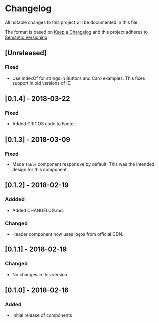 # Changelog

All notable changes to this project will be documented in this file.

The format is based on [Keep a Changelog](https://keepachangelog.com/en/1.0.0/)
and this project adheres to [Semantic Versioning](https://semver.org/spec/v2.0.0.html).

## [Unreleased]

### Fixed

* Use indexOf for strings in Buttons and Card examples. This fixes support in
  old versions of IE.

## [0.1.4] - 2018-03-22

### Fixed

* Added CRICOS code to Footer.

## [0.1.3] - 2018-03-09

### Fixed

* Made `Table` component responsive by default.  This was the intended design
  for this component.

## [0.1.2] - 2018-02-19

### Addded

* Added CHANGELOG.md.

### Changed

* Header component now uses logos from official CDN.

## [0.1.1] - 2018-02-19

### Changed

* No changes in this version.

## [0.1.0] - 2018-02-16

### Added

* Initial release of components
